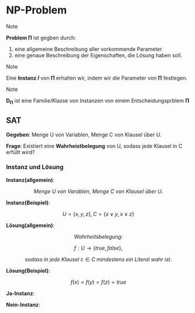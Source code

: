 # NP-Problem

> [!NOTE]
> **Problem $\mathbf{\Pi}$** ist gegben durch:
>
> 1. eine allgemeine Beschreibung aller vorkommende Parameter
> 2. eine genaue Beschreibung der Eigenschaften, die Lösung haben soll.

> [!NOTE]
> Eine **Instanz *I*** von $\mathbf{\Pi}$ erhalten wir, indem wir die Parameter von $\mathbf{\Pi}$ festlegen.

> [!NOTE]
> $\mathbf{D_{\Pi}}$ ist eine Familie/Klasse von Instanzen von einem Entscheidungsprblem $\mathbf{\Pi}$

## SAT

**Gegeben**: Menge U von Variablen, Menge C von Klausel über U.

**Frage**: Existiert eine **Wahrheistbelegung** von U, sodass jede Klausel in C erfüllt wird?

### Instanz und Lösung

**Instanz(allgemein)**:

```math
 Menge\ U\ von\ Varablen,\ Menge\ C\ von\ Klausel\ über\ U.
 ```

**Instanz(Beispiel)**:

```math
U= \left \{x, y, z\right \}, C = \left \{x \lor y, x \lor z \right \}
```

**Lösung(allgemein)**:

$$ Wahrheitsbelegung:$$

```math
f: U \longrightarrow \left \{true, false \right \},
```

$$
 sodass\ in\ jede\ Klausel\ c \in C\ mindestens\ ein\ Literal\ wahr\ ist.
$$

**Lösung(Beispiel)**:

$$
f(x)=f(y)=f(z)=true
$$

**Ja-Instanz**:

**Nein-Instanz**:
